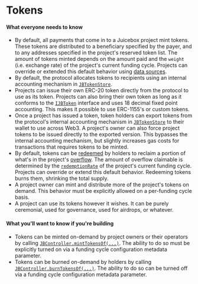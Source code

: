 # Tokens

#### What everyone needs to know

* By default, all payments that come in to a Juicebox project mint tokens. These tokens are distributed to a beneficiary specified by the payer, and to any addresses specified in the project's reserved token list. The amount of tokens minted depends on the amount paid and the `weight` (i.e. exchange rate) of the project's current funding cycle. Projects can override or extended this default behavior using [data sources](/protocol/learn/glossary/data-source.md).
* By default, the protocol allocates tokens to recipients using an internal accounting mechanism in [`JBTokenStore`](/protocol/api/contracts/jbtokenstore/README.md).
* Projects can issue their own ERC-20 token directly from the protocol to use as its token. Projects can also bring their own token as long as it conforms to the [`IJBToken`](/protocol/api/interfaces/ijbtoken.md) interface and uses 18 decimal fixed point accounting. This makes it possible to use ERC-1155's or custom tokens.
* Once a project has issued a token, token holders can export tokens from the protocol's internal accounting mechanism in [`JBTokenStore`](/protocol/api/contracts/jbtokenstore/README.md) to their wallet to use across Web3. A project's owner can also force project tokens to be issued directly to the exported version. This bypasses the internal accounting mechanism, but slightly increases gas costs for transactions that requires tokens to be minted.
* By default, tokens can be [redeemed](/protocol/learn/glossary/redemption-rate.md) by holders to reclaim a portion of what's in the project's [overflow](/protocol/learn/glossary/overflow.md). The amount of overflow claimable is determined by the [`redemptionRate`](/protocol/learn/glossary/redemption-rate.md) of the project's current funding cycle. Projects can override or extend this default behavior. Redeeming tokens burns them, shrinking the total supply.
* A project owner can mint and distribute more of the project's tokens on demand. This behavior must be explicitly allowed on a per-funding cycle basis.
* A project can use its tokens however it wishes. It can be purely ceremonial, used for governance, used for airdrops, or whatever.

#### What you'll want to know if you're building

* Tokens can be minted on-demand by project owners or their operators by calling [`JBController.mintTokensOf(...)`](/protocol/api/contracts/or-controllers/jbcontroller/write/minttokensof.md). The ability to do so must be explicitly turned on via a funding cycle configuration metadata parameter.
* Tokens can be burned on-demand by holders by calling [`JBController.burnTokensOf(...)`](/protocol/api/contracts/or-controllers/jbcontroller/write/burntokensof.md). The ability to do so can be turned off via a funding cycle configuration metadata parameter.
